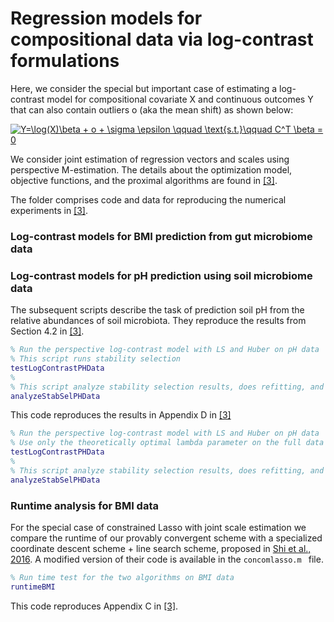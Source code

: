 Regression models for compositional data via log-contrast formulations
=========

Here, we consider the special but important case of estimating a log-contrast model for compositional covariate X
and continuous outcomes Y that can also contain outliers o (aka the mean shift) as shown below: 

<a href="https://www.codecogs.com/eqnedit.php?latex=Y=\log(X)\beta&space;&plus;&space;o&space;&plus;&space;\sigma&space;\epsilon&space;\qquad&space;\text{s.t.}\qquad&space;C^T&space;\beta&space;=&space;0" target="_blank"><img src="https://latex.codecogs.com/gif.latex?Y=\log(X)\beta&space;&plus;&space;o&space;&plus;&space;\sigma&space;\epsilon&space;\qquad&space;\text{s.t.}\qquad&space;C^T&space;\beta&space;=&space;0" title="Y=\log(X)\beta + o + \sigma \epsilon \qquad \text{s.t.}\qquad C^T \beta = 0" /></a>

We consider joint estimation of regression vectors and scales using perspective M-estimation. The details about the optimization model, objective functions, and the proximal algorithms are found in [[3]](https://arxiv.org/abs/1903.01050). 

The folder comprises code and data for reproducing the numerical experiments in [[3]](https://arxiv.org/abs/1903.01050). 

### Log-contrast models for BMI prediction from gut microbiome data ###


### Log-contrast models for pH prediction using soil microbiome data ###

The subsequent scripts describe the task of prediction soil pH from the relative abundances of 
soil microbiota. They reproduce the results from Section 4.2 in [[3]](https://arxiv.org/abs/1903.01050).

```Matlab
% Run the perspective log-contrast model with LS and Huber on pH data
% This script runs stability selection
testLogContrastPHData
% 
% This script analyze stability selection results, does refitting, and plots data used in Section 4.2 in [3]
analyzeStabSelPHData
```
This code reproduces the results in Appendix D in [[3]](https://arxiv.org/abs/1903.01050)
```Matlab
% Run the perspective log-contrast model with LS and Huber on pH data
% Use only the theoretically optimal lambda parameter on the full data and show the fits
testLogContrastPHData
% 
% This script analyze stability selection results, does refitting, and plots data used in Section 4.2 in [3]
analyzeStabSelPHData
```

### Runtime analysis for BMI data ###

For the special case of constrained Lasso with joint scale estimation we compare the runtime of our
provably convergent scheme with a specialized coordinate descent scheme + line search scheme, 
proposed in [Shi et al., 2016](https://arxiv.org/abs/1603.00974). A modified version
of their code is available in the ```concomlasso.m ``` file.

```Matlab
% Run time test for the two algorithms on BMI data
runtimeBMI
```
This code reproduces Appendix C in [[3]](https://arxiv.org/abs/1903.01050).



